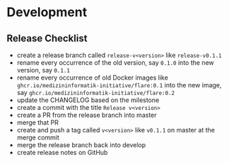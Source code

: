 # Development

## Release Checklist

* create a release branch called `release-v<version>` like `release-v0.1.1`
* rename every occurrence of the old version, say `0.1.0` into the new version, say `0.1.1`
* rename every occurrence of old Docker images like `ghcr.io/medizininformatik-initiative/flare:0.1` into the new image, say `ghcr.io/medizininformatik-initiative/flare:0.2`
* update the CHANGELOG based on the milestone
* create a commit with the title `Release v<version>`
* create a PR from the release branch into master
* merge that PR
* create and push a tag called `v<version>` like `v0.1.1` on master at the merge commit
* merge the release branch back into develop
* create release notes on GitHub
